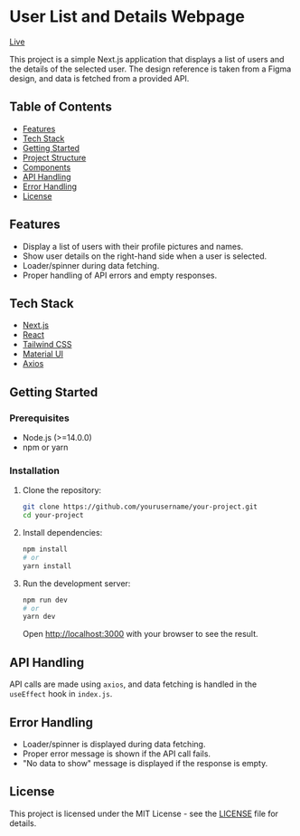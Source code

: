# User List and Details Webpage

[Live](https://user-list-khaki.vercel.app/)

This project is a simple Next.js application that displays a list of users and the details of the selected user. The design reference is taken from a Figma design, and data is fetched from a provided API.

## Table of Contents

- [Features](#features)
- [Tech Stack](#tech-stack)
- [Getting Started](#getting-started)
- [Project Structure](#project-structure)
- [Components](#components)
- [API Handling](#api-handling)
- [Error Handling](#error-handling)
- [License](#license)

## Features

- Display a list of users with their profile pictures and names.
- Show user details on the right-hand side when a user is selected.
- Loader/spinner during data fetching.
- Proper handling of API errors and empty responses.

## Tech Stack

- [Next.js](https://nextjs.org/)
- [React](https://reactjs.org/)
- [Tailwind CSS](https://tailwindcss.com/)
- [Material UI](https://mui.com/)
- [Axios](https://axios-http.com/)

## Getting Started

### Prerequisites

- Node.js (>=14.0.0)
- npm or yarn

### Installation

1. Clone the repository:

   ```bash
   git clone https://github.com/yourusername/your-project.git
   cd your-project
   ```

2. Install dependencies:

   ```bash
   npm install
   # or
   yarn install
   ```

3. Run the development server:

   ```bash
   npm run dev
   # or
   yarn dev
   ```

   Open [http://localhost:3000](http://localhost:3000) with your browser to see the result.

## API Handling

API calls are made using `axios`, and data fetching is handled in the `useEffect` hook in `index.js`.

## Error Handling

- Loader/spinner is displayed during data fetching.
- Proper error message is shown if the API call fails.
- "No data to show" message is displayed if the response is empty.

## License

This project is licensed under the MIT License - see the [LICENSE](LICENSE) file for details.
